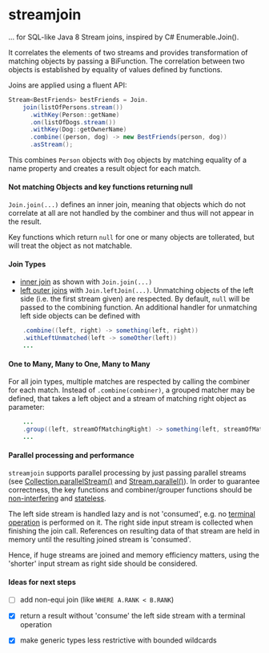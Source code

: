 # streamjoin

... for SQL-like Java 8 Stream joins, inspired by C# Enumerable.Join().

It correlates the elements of two streams and provides transformation of matching objects by passing a BiFunction. The correlation between two objects is established by equality of values defined by functions. 

Joins are applied using a fluent API:
```java
Stream<BestFriends> bestFriends = Join.
    join(listOfPersons.stream())
      .withKey(Person::getName)
      .on(listOfDogs.stream())
      .withKey(Dog::getOwnerName)
      .combine((person, dog) -> new BestFriends(person, dog))
      .asStream();
```

This combines `Person` objects with `Dog` objects by matching equality of a name property and creates a result object for each match.

#### Not matching Objects and key functions returning null

`Join.join(...)` defines an inner join, meaning that objects which do not correlate at all are not handled by the combiner and thus will not appear in the result.

Key functions which return `null` for one or many objects are tollerated, but will treat the object as not matchable.

#### Join Types

- [inner join](https://en.wikipedia.org/wiki/Join_(SQL)#Inner_join) as shown with `Join.join(...)`
- [left outer joins](https://en.wikipedia.org/wiki/Join_(SQL)#Left_outer_join) with `Join.leftJoin(...)`.
Unmatching objects of the left side (i.e. the first stream given) are respected. By default, `null` will be passed to the combining function. An additional handler for unmatching left side objects can be defined with 
```java
    .combine((left, right) -> something(left, right))
    .withLeftUnmatched(left -> someOther(left))
    ...
```


#### One to Many, Many to One, Many to Many
For all join types, multiple matches are respected by calling the combiner for each match. Instead of `.combine(combiner)`, a grouped matcher may be defined, that takes a left object and a stream of matching right object as parameter:
```java
    ...
    .group((left, streamOfMatchingRight) -> something(left, streamOfMatchingRight))
    ...
``` 

#### Parallel processing and performance
`streamjoin` supports parallel processing by just passing parallel streams (see [Collection.parallelStream()](https://docs.oracle.com/javase/8/docs/api/java/util/Collection.html#parallelStream--) and [Stream.parallel()](https://docs.oracle.com/javase/8/docs/api/java/util/stream/BaseStream.html#parallel--)). In order to guarantee correctness, the key functions and combiner/grouper functions should be [non-interfering](http://docs.oracle.com/javase/8/docs/api/java/util/stream/package-summary.html#NonInterference) and [stateless](http://docs.oracle.com/javase/8/docs/api/java/util/stream/package-summary.html#Statelessness).

The left side stream is handled lazy and is not 'consumed', e.g. no [terminal operation](https://docs.oracle.com/javase/8/docs/api/java/util/stream/package-summary.html#StreamOps) is performed on it.
The right side input stream is collected when finishing the join call. References on resulting data of that stream are held in memory until the resulting joined stream is 'consumed'.

Hence, if huge streams are joined and memory efficiency matters, using the 'shorter' input stream as right side should be considered.


#### Ideas for next steps
- [ ] add non-equi join (like `WHERE A.RANK < B.RANK`)
- [x] return a result without 'consume' the left side stream with a terminal operation
- [x] make generic types less restrictive with bounded wildcards

